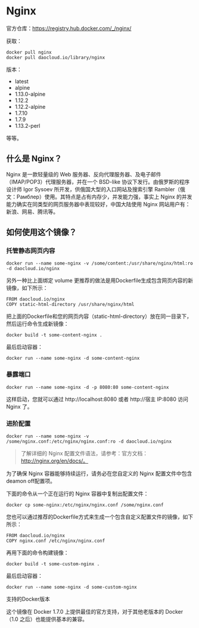# Nginx

官方仓库：https://registry.hub.docker.com/_/nginx/

获取：
```
docker pull nginx
docker pull daocloud.io/library/nginx
```

版本：

- latest
- alpine
- 1.13.0-alpine
- 1.12.2
- 1.12.2-alpine
- 1.7.10
- 1.7.9
- 1.13.2-perl

等等。


## 什么是 Nginx？

Nginx 是一款轻量级的 Web 服务器、反向代理服务器、及电子邮件（IMAP/POP3）代理服务器，并在一个 BSD-like 协议下发行。由俄罗斯的程序设计师 Igor Sysoev 所开发，供俄国大型的入口网站及搜索引擎 Rambler（俄文：Рамблер）使用。其特点是占有内存少，并发能力强，事实上 Nginx 的并发能力确实在同类型的网页服务器中表现较好，中国大陆使用 Nginx 网站用户有：新浪、网易、腾讯等。

## 如何使用这个镜像？

### 托管静态网页内容
```
docker run --name some-nginx -v /some/content:/usr/share/nginx/html:ro -d daocloud.io/nginx
```
另外一种比上面绑定 volume 更推荐的做法是用Dockerfile生成包含网页内容的新镜像，如下所示：
```
FROM daocloud.io/nginx
COPY static-html-directory /usr/share/nginx/html
```
把上面的Dockerfile和您的网页内容（static-html-directory）放在同一目录下，然后运行命令生成新镜像：
```
docker build -t some-content-nginx .
```
最后启动容器：
```
docker run --name some-nginx -d some-content-nginx
```

### 暴露端口
```
docker run --name some-nginx -d -p 8080:80 some-content-nginx
```

这样启动，您就可以通过 http://localhost:8080 或者 http://宿主 IP:8080 访问 Nginx 了。

### 进阶配置
```
docker run --name some-nginx -v /some/nginx.conf:/etc/nginx/nginx.conf:ro -d daocloud.io/nginx
```

>了解详细的 Nginx 配置文件语法，请参考：官方文档：http://nginx.org/en/docs/。

为了确保 Nginx 容器能够持续运行，请务必在您自定义的 Nginx 配置文件中包含deamon off配置项。

下面的命令从一个正在运行的 Nginx 容器中复制出配置文件：
```
docker cp some-nginx:/etc/nginx/nginx.conf /some/nginx.conf
```
您也可以通过推荐的Dockerfile方式来生成一个包含自定义配置文件的镜像，如下所示：
```
FROM daocloud.io/nginx
COPY nginx.conf /etc/nginx/nginx.conf
```
再用下面的命令构建镜像：
```
docker build -t some-custom-nginx . 
```
最后启动容器：
```
docker run --name some-nginx -d some-custom-nginx
```
支持的Docker版本

这个镜像在 Docker 1.7.0 上提供最佳的官方支持，对于其他老版本的 Docker（1.0 之后）也能提供基本的兼容。